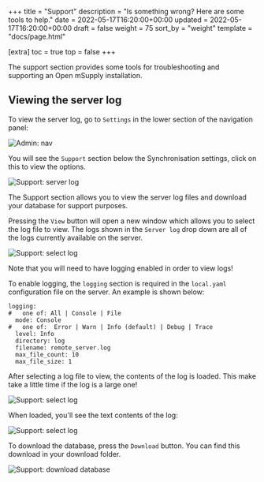 +++
title = "Support"
description = "Is something wrong? Here are some tools to help."
date = 2022-05-17T16:20:00+00:00
updated = 2022-05-17T16:20:00+00:00
draft = false
weight = 75
sort_by = "weight"
template = "docs/page.html"

[extra]
toc = true
top = false
+++

The support section provides some tools for troubleshooting and supporting an Open mSupply installation.

## Viewing the server log

To view the server log, go to `Settings` in the lower section of the navigation panel:

![Admin: nav](/docs/administration/images/admin_nav.png)

You will see the `Support` section below the Synchronisation settings, click on this to view the options.

![Support: server log](/docs/administration/images/support_server_log.png)

The Support section allows you to view the server log files and download your database for support purposes.

Pressing the `View` button will open a new window which allows you to select the log file to view. The logs shown in the `Server log` drop down are all of the logs currently available on the server.

![Support: select log](/docs/administration/images/support_select_log.png)

<div class="note">Note that you will need to have logging enabled in order to view logs!</div>

To enable logging, the `logging` section is required in the `local.yaml` configuration file on the server. An example is shown below:

```
logging:
#   one of: All | Console | File
  mode: Console
#   one of:  Error | Warn | Info (default) | Debug | Trace
  level: Info
  directory: log
  filename: remote_server.log
  max_file_count: 10
  max_file_size: 1
```

After selecting a log file to view, the contents of the log is loaded. This make take a little time if the log is a large one!

![Support: select log](/docs/administration/images/support_log_loading.png)

When loaded, you'll see the text contents of the log:

![Support: select log](/docs/administration/images/support_log_contents.png)

To download the database, press the `Download` button. You can find this download in your download folder.

![Support: download database](/docs/administration/images/download_database.png)
